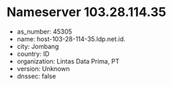# Nameserver 103.28.114.35

* as_number: 45305
* name: host-103-28-114-35.ldp.net.id.
* city: Jombang
* country: ID
* organization: Lintas Data Prima, PT
* version: Unknown
* dnssec: false
